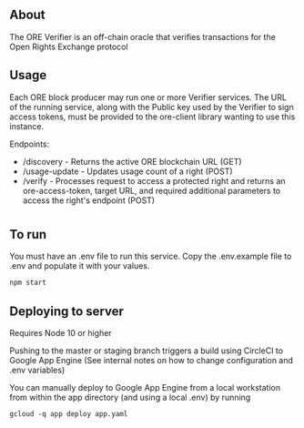 ## About

The ORE Verifier is an off-chain oracle that verifies transactions for the Open Rights Exchange protocol

## Usage

Each ORE block producer may run one or more Verifier services. The URL of the running service, along with the Public key used by the Verifier to sign access tokens, must be provided to the ore-client library wanting to use this instance.

Endpoints:
- /discovery - Returns the active ORE blockchain URL (GET)
- /usage-update - Updates usage count of a right (POST)
- /verify - Processes request to access a protected right and returns an ore-access-token, target URL, and required additional parameters to access the right's endpoint (POST) 
#

## To run

You must have an .env file to run this service. Copy the .env.example file to .env and populate it with your values. 

```bash
npm start
```

## Deploying to server

Requires Node 10 or higher

Pushing to the master or staging branch triggers a build using CircleCI to Google App Engine (See internal notes on how to change configuration and .env variables)

You can manually deploy to Google App Engine from a local workstation from within the app directory (and using a local .env) by running 
```
gcloud -q app deploy app.yaml
```
